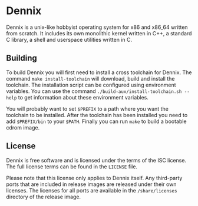 # Dennix

Dennix is a unix-like hobbyist operating system for x86 and x86_64 written
from scratch. It includes its own monolithic kernel written in C++, a standard
C library, a shell and userspace utilities written in C.

## Building

To build Dennix you will first need to install a cross toolchain for Dennix.
The command `make install-toolchain` will download, build and install the
toolchain. The installation script can be configured using environment
variables. You can use the command `./build-aux/install-toolchain.sh --help`
to get information about these environment variables.

You will probably want to set `$PREFIX` to a path where you want the toolchain
to be installed. After the toolchain has been installed you need to add
`$PREFIX/bin` to your `$PATH`. Finally you can run `make` to build a bootable
cdrom image.

## License

Dennix is free software and is licensed under the terms of the ISC license. The
full license terms can be found in the `LICENSE` file.

Please note that this license only applies to Dennix itself. Any third-party
ports that are included in release images are released under their own
licenses. The licenses for all ports are available in the `/share/licenses`
directory of the release image.
